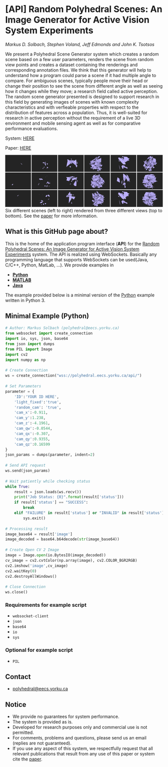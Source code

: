 # [API] Random Polyhedral Scenes: An Image Generator for Active Vision System Experiments
_Markus D. Solbach, Stephen Voland, Jeff Edmonds and John K. Tsotsos_

We present a Polyhedral Scene Generator system which creates a random scene based on a few user parameters, renders the scene from random view points and creates a dataset containing the renderings and corresponding annotation files. We think that this generator will help to understand how a program could parse a scene if it had multiple angle to compare. For ambiguous scenes, typically people move their head or change their position to see the scene from different angle as well as seeing how it changes while they move; a research field called active perception. The random scene generator presented is designed to support research in this field by generating images of scenes with known complexity characteristics and with verfieable properties with respect to the distribution of features across a population. Thus, it is well-suited for research in active perception without the requirement of a live 3D environment and mobile sensing agent as well as for comparative performance evaluations.

System: [HERE](http://polyhedral.eecs.yorku.ca)

Paper: [HERE](https://arxiv.org/pdf/1803.10100.pdf)

![Example Scenes](/img/scenes.jpg)
Six different scenes (left to right) rendered from three different views (top to bottom). See the [paper](https://arxiv.org/pdf/1803.10100.pdf) for more information.

## What is this GitHub page about?
This is the home of the application program interface (**API**) for the [Random Polyhedral Scenes: An Image Generator for Active Vision System Experiments](http://polyhedral.eecs.yorku.ca) system.
The API is realized using WebSockets. Basically any programming language that supports WebSockets can be used(Java, C/C++, Python, MatLab, ...).
We provide examples in 

* [**Python**](https://github.com/solbach/polyhedral/tree/master/Python)
* [**MATLAB**](https://github.com/solbach/polyhedral/tree/master/MATLAB) 
* [**Java**](https://github.com/solbach/polyhedral/tree/master/Java)

The example provided below is a minimal version of the [Python](https://github.com/solbach/polyhedral/tree/master/Python) example written in Python 3.

## Minimal Example (Python)
```python
# Author: Markus Solbach (polyhedral@eecs.yorku.ca)
from websocket import create_connection
import io, sys, json, base64
from json import dumps
from PIL import Image
import cv2
import numpy as np

# Create Connection
ws = create_connection("wss://polyhedral.eecs.yorku.ca/api/")

# Set Parameters
parameter = {
    'ID':'YOUR ID HERE',
    'light_fixed':'true',
    'random_cam': 'true',
    'cam_x':-0.911,
    'cam_y':1.238,
    'cam_z':-4.1961,
    'cam_qw':-0.0544,
    'cam_qx':-0.307,
    'cam_qy':0.9355,
    'cam_qz':0.16599
}
json_params = dumps(parameter, indent=2)

# Send API request
ws.send(json_params)

# Wait patiently while checking status
while True:
    result = json.loads(ws.recv())
    print("Job Status: {0}".format(result['status']))
    if result['status'] == "SUCCESS":
        break
    elif "FAILURE" in result['status'] or "INVALID" in result['status']:
        sys.exit()

# Processing result
image_base64 = result['image']
image_decoded = base64.b64decode(str(image_base64))

# Create Open CV 2 Image
image = Image.open(io.BytesIO(image_decoded))
cv_image = cv2.cvtColor(np.array(image), cv2.COLOR_BGR2RGB)
cv2.imshow('image',cv_image)
cv2.waitKey(0)
cv2.destroyAllWindows()

# Close Connection
ws.close()
```
### Requirements for example script
* ```websocket-client```
* ```json```
* ```base64```
* ```io```
* ```sys```

### Optional for example script
* ```PIL```

## Contact
* polyhedral@eecs.yorku.ca

## Notice
* We provide no guarantees for system performance.
* The system is provided as is.
* Developed for research purposes only and commercial use is not permitted.
* For comments, problems and questions, please send us an email (replies are not guaranteed).
* If you use any aspect of this system, we respectfully request that all relevant publications that result from any use of this paper or system cite the [paper](https://arxiv.org/pdf/1803.10100.pdf).
